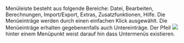 Menüleiste besteht aus folgende Bereiche: Datei, Bearbeiten, Berechnungen, Import/Export, Extras, Zusatzfunktionen, Hilfe. 
Die Menüeinträge werden durch einen einfachen Klick ausgewählt. Die Menüeinträge erhalten gegebenenfalls auch Untereinträge. Der Pfeil ![](http://xpecto.github.io/docs/img/img_1430311875340.png) hinter einem Menüpunkt weist darauf hin dass Untermenüs existieren.